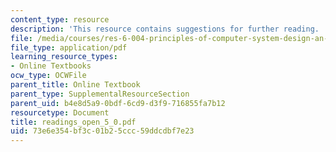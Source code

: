 ```yaml
---
content_type: resource
description: 'This resource contains suggestions for further reading. '
file: /media/courses/res-6-004-principles-of-computer-system-design-an-introduction-spring-2009/73e6e354bf3c01b25ccc59ddcdbf7e23_readings_open_5_0.pdf
file_type: application/pdf
learning_resource_types:
- Online Textbooks
ocw_type: OCWFile
parent_title: Online Textbook
parent_type: SupplementalResourceSection
parent_uid: b4e8d5a9-0bdf-6cd9-d3f9-716855fa7b12
resourcetype: Document
title: readings_open_5_0.pdf
uid: 73e6e354-bf3c-01b2-5ccc-59ddcdbf7e23
---
```

